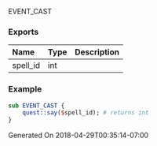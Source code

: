 EVENT_CAST
### Exports
**Name**|**Type**|**Description**
:-----|:-----|:-----
spell_id|int|
### Example
```perl
sub EVENT_CAST {
	quest::say($spell_id); # returns int
}
```

Generated On 2018-04-29T00:35:14-07:00